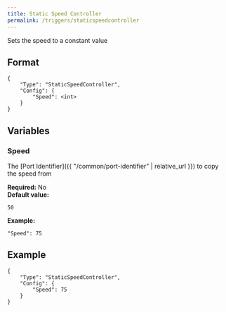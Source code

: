 ```yaml
---
title: Static Speed Controller
permalink: /triggers/staticspeedcontroller
---
```


Sets the speed to a constant value

## Format

~~~
{
    "Type": "StaticSpeedController",
    "Config": {
        "Speed": <int>
    }
}
~~~

## Variables

### Speed
<div class="variable-block" markdown="block">

The [Port Identifier]({{ "/common/port-identifier" | relative_url }}) to copy the speed from

**Required:** No<br>
**Default value:**
~~~
50
~~~
**Example:**
~~~
"Speed": 75
~~~

</div>

## Example

~~~
{
    "Type": "StaticSpeedController",
    "Config": {
        "Speed": 75
    }
}
~~~